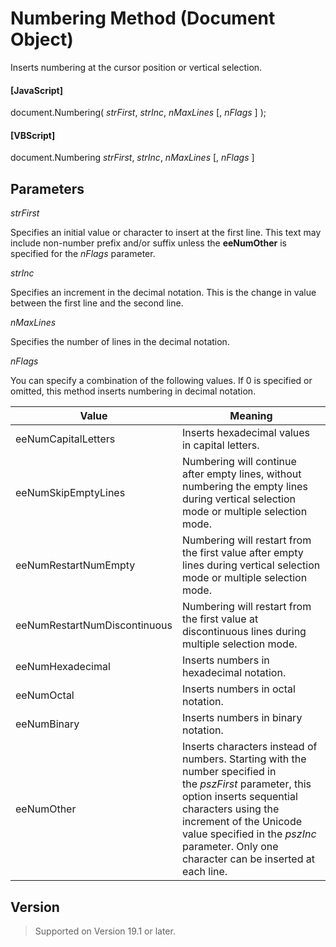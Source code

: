 # Numbering Method (Document Object)

Inserts numbering at the cursor position or vertical selection.

#### \[JavaScript\]

document.Numbering( _strFirst_, _strInc_, _nMaxLines_ \[, _nFlags_ \] );

#### \[VBScript\]

document.Numbering _strFirst_, _strInc_, _nMaxLines_ \[, _nFlags_ \]

## Parameters

_strFirst_

Specifies an initial value or character to insert at the first line. This text may include non-number prefix and/or suffix unless the **eeNumOther** is specified for the _nFlags_ parameter.

_strInc_

Specifies an increment in the decimal notation. This is the change in value between the first line and the second line.

_nMaxLines_

Specifies the number of lines in the decimal notation.

_nFlags_

You can specify a combination of the following values. If 0 is specified or omitted, this method inserts numbering in decimal notation.

| Value | Meaning |
| --- | --- |
| eeNumCapitalLetters | Inserts hexadecimal values in capital letters. |
| eeNumSkipEmptyLines | Numbering will continue after empty lines, without numbering the empty lines during vertical selection mode or multiple selection mode. |
| eeNumRestartNumEmpty | Numbering will restart from the first value after empty lines during vertical selection mode or multiple selection mode. |
| eeNumRestartNumDiscontinuous | Numbering will restart from the first value at discontinuous lines during multiple selection mode. |
| eeNumHexadecimal | Inserts numbers in hexadecimal notation. |
| eeNumOctal | Inserts numbers in octal notation. |
| eeNumBinary | Inserts numbers in binary notation. |
| eeNumOther | Inserts characters instead of numbers. Starting with the number specified in <br>the _pszFirst_ parameter, this option inserts sequential characters using the <br>increment of the Unicode value specified in the _pszInc_ parameter. Only one <br>character can be inserted at each line. |

## Version

> Supported on Version 19.1 or later.
